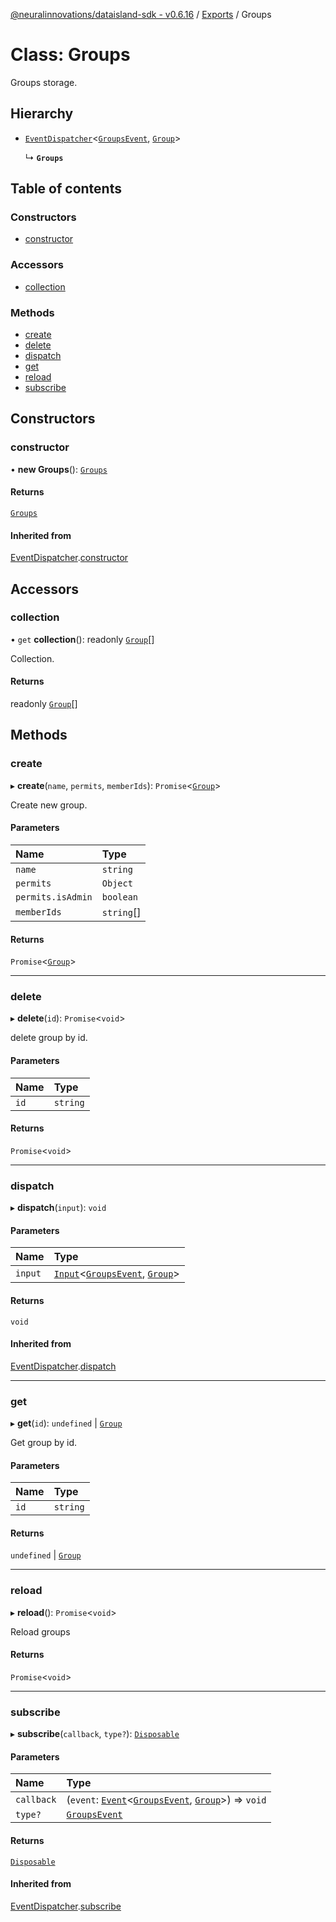[@neuralinnovations/dataisland-sdk - v0.6.16](../../README.md) / [Exports](../modules.md) / Groups

# Class: Groups

Groups storage.

## Hierarchy

- [`EventDispatcher`](EventDispatcher.md)\<[`GroupsEvent`](../enums/GroupsEvent.md), [`Group`](Group.md)\>

  ↳ **`Groups`**

## Table of contents

### Constructors

- [constructor](Groups.md#constructor)

### Accessors

- [collection](Groups.md#collection)

### Methods

- [create](Groups.md#create)
- [delete](Groups.md#delete)
- [dispatch](Groups.md#dispatch)
- [get](Groups.md#get)
- [reload](Groups.md#reload)
- [subscribe](Groups.md#subscribe)

## Constructors

### constructor

• **new Groups**(): [`Groups`](Groups.md)

#### Returns

[`Groups`](Groups.md)

#### Inherited from

[EventDispatcher](EventDispatcher.md).[constructor](EventDispatcher.md#constructor)

## Accessors

### collection

• `get` **collection**(): readonly [`Group`](Group.md)[]

Collection.

#### Returns

readonly [`Group`](Group.md)[]

## Methods

### create

▸ **create**(`name`, `permits`, `memberIds`): `Promise`\<[`Group`](Group.md)\>

Create new group.

#### Parameters

| Name | Type |
| :------ | :------ |
| `name` | `string` |
| `permits` | `Object` |
| `permits.isAdmin` | `boolean` |
| `memberIds` | `string`[] |

#### Returns

`Promise`\<[`Group`](Group.md)\>

___

### delete

▸ **delete**(`id`): `Promise`\<`void`\>

delete group by id.

#### Parameters

| Name | Type |
| :------ | :------ |
| `id` | `string` |

#### Returns

`Promise`\<`void`\>

___

### dispatch

▸ **dispatch**(`input`): `void`

#### Parameters

| Name | Type |
| :------ | :------ |
| `input` | [`Input`](../interfaces/Input.md)\<[`GroupsEvent`](../enums/GroupsEvent.md), [`Group`](Group.md)\> |

#### Returns

`void`

#### Inherited from

[EventDispatcher](EventDispatcher.md).[dispatch](EventDispatcher.md#dispatch)

___

### get

▸ **get**(`id`): `undefined` \| [`Group`](Group.md)

Get group by id.

#### Parameters

| Name | Type |
| :------ | :------ |
| `id` | `string` |

#### Returns

`undefined` \| [`Group`](Group.md)

___

### reload

▸ **reload**(): `Promise`\<`void`\>

Reload groups

#### Returns

`Promise`\<`void`\>

___

### subscribe

▸ **subscribe**(`callback`, `type?`): [`Disposable`](../interfaces/Disposable.md)

#### Parameters

| Name | Type |
| :------ | :------ |
| `callback` | (`event`: [`Event`](../interfaces/Event.md)\<[`GroupsEvent`](../enums/GroupsEvent.md), [`Group`](Group.md)\>) => `void` |
| `type?` | [`GroupsEvent`](../enums/GroupsEvent.md) |

#### Returns

[`Disposable`](../interfaces/Disposable.md)

#### Inherited from

[EventDispatcher](EventDispatcher.md).[subscribe](EventDispatcher.md#subscribe)
